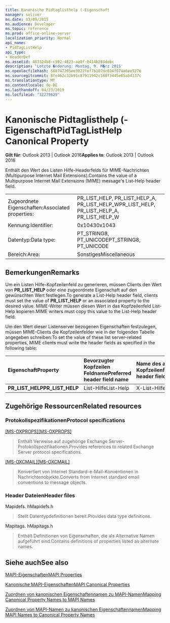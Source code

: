 ```yaml
---
title: Kanonische Pidtaglisthelp (-Eigenschaft
manager: soliver
ms.date: 03/09/2015
ms.audience: Developer
ms.topic: reference
ms.prod: office-online-server
localization_priority: Normal
api_name:
- PidTagListHelp
api_type:
- HeaderDef
ms.assetid: 403324b8-c992-4823-aa0f-0414b283debc
description: 'Letzte �nderung: Montag, 9. M�rz 2015'
ms.openlocfilehash: 588747205ee3922fef7b107dc024f074a6ee527e
ms.sourcegitcommit: 8fe462c32b91c87911942c188f3445e85a54137c
ms.translationtype: MT
ms.contentlocale: de-DE
ms.lasthandoff: 04/23/2019
ms.locfileid: "32279629"
---
```

# <a name="pidtaglisthelp-canonical-property"></a><span data-ttu-id="a54cb-103">Kanonische Pidtaglisthelp (-Eigenschaft</span><span class="sxs-lookup"><span data-stu-id="a54cb-103">PidTagListHelp Canonical Property</span></span>

  
  
<span data-ttu-id="a54cb-104">**Gilt für**: Outlook 2013 | Outlook 2016</span><span class="sxs-lookup"><span data-stu-id="a54cb-104">**Applies to**: Outlook 2013 | Outlook 2016</span></span> 
  
<span data-ttu-id="a54cb-105">Enthält den Wert des Listen Hilfe-Headerfelds für MIME-Nachrichten (Multipurpose Internet Mail Extensions).</span><span class="sxs-lookup"><span data-stu-id="a54cb-105">Contains the value of a Multipurpose Internet Mail Extensions (MIME) message's List-Help header field.</span></span>
  
|||
|:-----|:-----|
|<span data-ttu-id="a54cb-106">Zugeordnete Eigenschaften:</span><span class="sxs-lookup"><span data-stu-id="a54cb-106">Associated properties:</span></span>  <br/> |<span data-ttu-id="a54cb-107">PR_LIST_HELP, PR_LIST_HELP_A, PR_LIST_HELP_W</span><span class="sxs-lookup"><span data-stu-id="a54cb-107">PR_LIST_HELP, PR_LIST_HELP_A, PR_LIST_HELP_W</span></span>  <br/> |
|<span data-ttu-id="a54cb-108">Kennung:</span><span class="sxs-lookup"><span data-stu-id="a54cb-108">Identifier:</span></span>  <br/> |<span data-ttu-id="a54cb-109">0x1043</span><span class="sxs-lookup"><span data-stu-id="a54cb-109">0x1043</span></span>  <br/> |
|<span data-ttu-id="a54cb-110">Datentyp:</span><span class="sxs-lookup"><span data-stu-id="a54cb-110">Data type:</span></span>  <br/> |<span data-ttu-id="a54cb-111">PT_STRING8, PT_UNICODE</span><span class="sxs-lookup"><span data-stu-id="a54cb-111">PT_STRING8, PT_UNICODE</span></span>  <br/> |
|<span data-ttu-id="a54cb-112">Bereich:</span><span class="sxs-lookup"><span data-stu-id="a54cb-112">Area:</span></span>  <br/> |<span data-ttu-id="a54cb-113">Sonstiges</span><span class="sxs-lookup"><span data-stu-id="a54cb-113">Miscellaneous</span></span>  <br/> |
   
## <a name="remarks"></a><span data-ttu-id="a54cb-114">Bemerkungen</span><span class="sxs-lookup"><span data-stu-id="a54cb-114">Remarks</span></span>

<span data-ttu-id="a54cb-115">Um ein Listen Hilfe-Kopfzeilenfeld zu generieren, müssen Clients den Wert von **PR_LIST_HELP** oder eine zugeordnete Eigenschaft auf den gewünschten Wert festlegen.</span><span class="sxs-lookup"><span data-stu-id="a54cb-115">To generate a List-Help header field, clients must set the value of **PR_LIST_HELP** or an associated property to the desired value.</span></span> <span data-ttu-id="a54cb-116">MIME-Writer müssen diesen Wert in das Kopfzeilenfeld List-Help kopieren.</span><span class="sxs-lookup"><span data-stu-id="a54cb-116">MIME writers must copy this value to the List-Help header field.</span></span> 
  
<span data-ttu-id="a54cb-117">Um den Wert dieser Listenserver bezogenen Eigenschaften festzulegen, müssen MIME-Clients die Kopfzeilenfelder wie in der folgenden Tabelle angegeben schreiben:</span><span class="sxs-lookup"><span data-stu-id="a54cb-117">To set the value of these list server-related properties, MIME clients must write the header fields as specified in the following table:</span></span>
  
|<span data-ttu-id="a54cb-118">**Eigenschaft**</span><span class="sxs-lookup"><span data-stu-id="a54cb-118">**Property**</span></span>|<span data-ttu-id="a54cb-119">**Bevorzugter Kopfzeilen Feldname**</span><span class="sxs-lookup"><span data-stu-id="a54cb-119">**Preferred header field name**</span></span>|<span data-ttu-id="a54cb-120">**Name des alternativen Kopfzeilenfelds**</span><span class="sxs-lookup"><span data-stu-id="a54cb-120">**Alternate header field name**</span></span>|
|:-----|:-----|:-----|
|<span data-ttu-id="a54cb-121">**PR_LIST_HELP**</span><span class="sxs-lookup"><span data-stu-id="a54cb-121">**PR_LIST_HELP**</span></span> <br/> |<span data-ttu-id="a54cb-122">List-Hilfe</span><span class="sxs-lookup"><span data-stu-id="a54cb-122">List-Help</span></span>  <br/> |<span data-ttu-id="a54cb-123">X-List-Hilfe</span><span class="sxs-lookup"><span data-stu-id="a54cb-123">X-List-Help</span></span>  <br/> |
   
## <a name="related-resources"></a><span data-ttu-id="a54cb-124">Zugehörige Ressourcen</span><span class="sxs-lookup"><span data-stu-id="a54cb-124">Related resources</span></span>

### <a name="protocol-specifications"></a><span data-ttu-id="a54cb-125">Protokollspezifikationen</span><span class="sxs-lookup"><span data-stu-id="a54cb-125">Protocol specifications</span></span>

<span data-ttu-id="a54cb-126">[[MS-OXPROPS]](https://msdn.microsoft.com/library/f6ab1613-aefe-447d-a49c-18217230b148%28Office.15%29.aspx)</span><span class="sxs-lookup"><span data-stu-id="a54cb-126">[[MS-OXPROPS]](https://msdn.microsoft.com/library/f6ab1613-aefe-447d-a49c-18217230b148%28Office.15%29.aspx)</span></span>
  
> <span data-ttu-id="a54cb-127">Enthält Verweise auf zugehörige Exchange Server-Protokollspezifikationen.</span><span class="sxs-lookup"><span data-stu-id="a54cb-127">Provides references to related Exchange Server protocol specifications.</span></span>
    
<span data-ttu-id="a54cb-128">[[MS-OXCMAIL]](https://msdn.microsoft.com/library/b60d48db-183f-4bf5-a908-f584e62cb2d4%28Office.15%29.aspx)</span><span class="sxs-lookup"><span data-stu-id="a54cb-128">[[MS-OXCMAIL]](https://msdn.microsoft.com/library/b60d48db-183f-4bf5-a908-f584e62cb2d4%28Office.15%29.aspx)</span></span>
  
> <span data-ttu-id="a54cb-129">Konvertiert von Internet Standard-e-Mail-Konventionen in Nachrichtenobjekte.</span><span class="sxs-lookup"><span data-stu-id="a54cb-129">Converts from Internet standard email conventions to message objects.</span></span>
    
### <a name="header-files"></a><span data-ttu-id="a54cb-130">Header Dateien</span><span class="sxs-lookup"><span data-stu-id="a54cb-130">Header files</span></span>

<span data-ttu-id="a54cb-131">Mapidefs. h</span><span class="sxs-lookup"><span data-stu-id="a54cb-131">Mapidefs.h</span></span>
  
> <span data-ttu-id="a54cb-132">Stellt Datentypdefinitionen bereit.</span><span class="sxs-lookup"><span data-stu-id="a54cb-132">Provides data type definitions.</span></span>
    
<span data-ttu-id="a54cb-133">Mapitags. h</span><span class="sxs-lookup"><span data-stu-id="a54cb-133">Mapitags.h</span></span>
  
> <span data-ttu-id="a54cb-134">Enthält Definitionen von Eigenschaften, die als Alternative Namen aufgeführt sind.</span><span class="sxs-lookup"><span data-stu-id="a54cb-134">Contains definitions of properties listed as alternate names.</span></span>
    
## <a name="see-also"></a><span data-ttu-id="a54cb-135">Siehe auch</span><span class="sxs-lookup"><span data-stu-id="a54cb-135">See also</span></span>



[<span data-ttu-id="a54cb-136">MAPI-Eigenschaften</span><span class="sxs-lookup"><span data-stu-id="a54cb-136">MAPI Properties</span></span>](mapi-properties.md)
  
[<span data-ttu-id="a54cb-137">Kanonische MAPI-Eigenschaften</span><span class="sxs-lookup"><span data-stu-id="a54cb-137">MAPI Canonical Properties</span></span>](mapi-canonical-properties.md)
  
[<span data-ttu-id="a54cb-138">Zuordnen von kanonischen Eigenschaftennamen zu MAPI-Namen</span><span class="sxs-lookup"><span data-stu-id="a54cb-138">Mapping Canonical Property Names to MAPI Names</span></span>](mapping-canonical-property-names-to-mapi-names.md)
  
[<span data-ttu-id="a54cb-139">Zuordnen von MAPI-Namen zu kanonischen Eigenschaftennamen</span><span class="sxs-lookup"><span data-stu-id="a54cb-139">Mapping MAPI Names to Canonical Property Names</span></span>](mapping-mapi-names-to-canonical-property-names.md)

